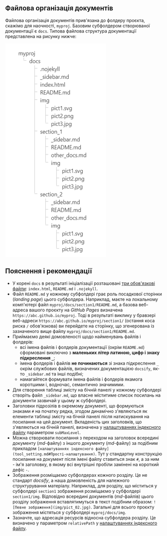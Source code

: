 ## Файлова організація документів

Файлова організація документів прив'язана до фолдеру проєкта, скажімо для наочності, `myproj`. Базовим субфолдером створюваної документації є `docs`. Типова файлова структура документації представлена на рисунку нижче:

![Файлова структура документації](img/file_struct.png)

## Пояснення і рекомендації

- У корені `docs` в результаті ініціалізації розташовані [три обов'язкові файли](install_tool.md#Створюйте-свій-вміст): `index.html`, `README.md` і `.nojekyll`.
- Файл `README.md` у кожному субфолдері грає роль посадкової сторінки (*landing page*) цього субфолдера. Наприклад, маєте на локальному комп'ютері файл `myproj/docs/section1/README.md`, а базова веб-адреса вашого проєкту на *GitHub Pages* визначена `https://abc.github.io/myproj`. Тоді в результаті виклику у бравзері веб-адреси `https://abc.github.io/myproj/section1/` (остання коса риска `/` обов'язкова) ви перейдете на сторінку, що згенерована із зазначеного вище файлу `myproj/docs/section1/README.md`.
- Приймаємо деякі домовленості щодо найменувань файлів і фолдерів:
  - всі імена файлів і фолдерів документації (окрім `README.md`) сформовані виключно з **маленьких літер латиною, цифр і знаку підкреслення `_`**;
  - імена фолдерів і файлів **не починаються** зі знака підкреслення `_` окрім службових файлів, визначених документацією `docsify`, як-то  `_sidebar.md` та інші подібні;
  - намагайтеся формувати імена файлів і фолдерів якамога коротшими і, водночас, семантично значимими.
- Для створення таблиці змісту на бічній панелі у кожному субфолдері створіть файл `_sidebar.md`, що власне міститиме список посилань на документи зазвичай у цьому ж субфолдері.
- Заголовки підрозілів в окремому документі, що формуються знаками `#` на початку рядка, згодом динамічно з'являються як елементи таблиці змісту на бічній панелі після натискування на посилання на цей документ. Вкладеність цих заголовків, що з'являються на бічній панелі, визначена у [налаштуваннях індексного файлу](tool_setting.md#Прості-налаштування) параметром `subMaxLevel`. 
- Можна створювати посилання з переходом на заголовок всередині документу (*md*-файлу) з іншого документу (*md*-файлу) за подібним прикладом `[налаштуваннях індексного файлу](tool_setting.md#Прості-налаштування)`. Тут у стандартну конструкцію посилання на документ після імені файлу ставиться знак `#`, а за ним - ім'я заголовку, в якому всі внутрішні пробіли замінені на короткий дефіс `-`.
- Зображення розміщаємо субфолдерах кожного розділу. Це не стандарт *docsify*, а наша домовленість для належного структурування матеріалу. Наприклад, для розділу, що міститься у субфолдері `section1` зображення розміщаємо у субфолдері `section1/img`. Відповідно всередині документів (*md*-файлів) цього розділу зображення вставлятимуться в текст подібним образом: `![Певне зображення](img/pict_02.jpg)`. Загальні для всього проєкту зображення містяться у субфолдері `myproj/docs/img`.
- Зазначте, що адресація ресурсів відносна субфолдера розділу. Це визначено у параметром `relativePath` у [налаштуваннях індексного файлу](tool_setting.md#Прості-налаштування).
